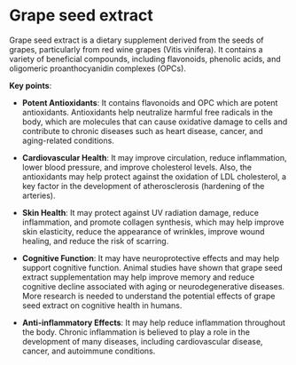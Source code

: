 <!--
source: gpt-3 + jph editing
tags: herbals
-->

# Grape seed extract

Grape seed extract is a dietary supplement derived from the seeds of grapes, particularly from red wine grapes (Vitis vinifera). It contains a variety of beneficial compounds, including flavonoids, phenolic acids, and oligomeric proanthocyanidin complexes (OPCs).

**Key points**:

* **Potent Antioxidants**: It contains flavonoids and OPC which are potent antioxidants. Antioxidants help neutralize harmful free radicals in the body, which are molecules that can cause oxidative damage to cells and contribute to chronic diseases such as heart disease, cancer, and aging-related conditions.

* **Cardiovascular Health**: It may improve circulation, reduce inflammation, lower blood pressure, and improve cholesterol levels. Also, the antioxidants may help protect against the oxidation of LDL cholesterol, a key factor in the development of atherosclerosis (hardening of the arteries).

* **Skin Health**: It may protect against UV radiation damage, reduce inflammation, and promote collagen synthesis, which may help improve skin elasticity, reduce the appearance of wrinkles, improve wound healing, and reduce the risk of scarring.

* **Cognitive Function**: It may have neuroprotective effects and may help support cognitive function. Animal studies have shown that grape seed extract supplementation may help improve memory and reduce cognitive decline associated with aging or neurodegenerative diseases. More research is needed to understand the potential effects of grape seed extract on cognitive health in humans.

* **Anti-inflammatory Effects**: It may help reduce inflammation throughout the body. Chronic inflammation is believed to play a role in the development of many diseases, including cardiovascular disease, cancer, and autoimmune conditions.
